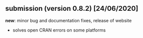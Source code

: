 
## submission (version 0.8.2) [24/06/2020]

**new**: minor bug and documentation fixes, release of website

- solves open CRAN errors on some platforms

<!--- ## submission (version 0.8.1) [11/03/2020]

**new**: compliance fixes related to new quanteda release --->

<!--- ## submission (version 0.8) [13/01/2020]

**new**: minor improvements --->

<!--- ## submission (version 0.7.6) [31/10/2019]

- fixed memory leak bug --->

<!--- ## submission (version 0.7.5) [30/10/2019]

**new**: slight bug, documentation and consistency fixes --->

<!--- ## submission (version 0.7) [12/09/2019]

**new**: increased the flexibility in the sentiment calculation (sentence-level calculation and more weighting schemes), simplified certain functionalities to allow for a more R-based workflow, added a Shiny application --->

<!--- ## submission (version 0.5.6) [17/12/2018]

**new**: very minor update (one function change and a few documentation fixes) --->

<!--- ## submission (version 0.5.5) [15/11/2018]

**new**: minor additions and simplifications

- resolved failing test for old R version 3.4.4
- diminished the number of Imports --->

<!--- ## submission (version 0.5.1) [20/09/2018]

**new**: minor modifications, mainly to resolve CRAN check issues

- set number of default threads used to 1, to avoid UBSAN warnings coming from usage of RcppParallel
- modified C++ code to avoid Solaris error --->

<!--- ## submission (version 0.5) [18/09/2018]

**new**: reimplementation of sentiment calculation code in C++, final set of API changes for better overall clarity, small bug and documentation fixes

- installed size > 5Mb, due to more compiled code
- examples now run significantly faster because of speed improvements --->

<!--- ## resubmission (version 0.4) [28/05/2018]

- modified example that took too long (to pass pre-test) --->

<!--- ## submission (version 0.4) [28/05/2018]

**new**: several additional functions and functionalities, and a few API changes --->

<!--- ## submission (version 0.3.5) [26/03/2018]

**new**: minor but necessary patches in to_global() and compute_sentiment() functions --->

<!--- ## resubmission (version 0.3) [18/03/2018]

- some examples modified to diminish elapsed time (to pass pre-test)
- R depends now >= 3.3.0, import of sentimentr omitted

## submission (version 0.3) [18/03/2018]

**new**: several additional functions and arguments, small bug fixes and clarifications in documentation 
- marked UTF-8 strings will remain; this is intentional and comes from the built-in French (mostly) and Dutch word lists --->

<!--- ## Re-submission (version 0.2) [12/11/2017]

- added reference to vignette paper in 'Description' field of DESCRIPTION file
- we relocated the code to the GitHub repo 'sborms/sentometrics' 
- changed quanteda::tokenize() to quanteda::tokens() due to errors in automatic checks by CRAN --->

